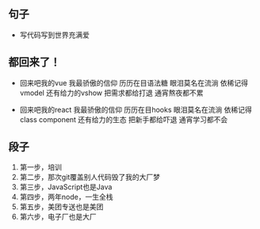 ## 句子

- 写代码写到世界充满爱

## 都回来了！

- 回来吧我的vue
我最骄傲的信仰
历历在目语法糖
眼泪莫名在流淌
依稀记得vmodel
还有给力的vshow
把需求都给打退
通宵熬夜都不累


- 回来吧我的react
我最骄傲的信仰
历历在目hooks
眼泪莫名在流淌
依稀记得class component
还有给力的生态
把新手都给吓退
通宵学习都不会


## 段子

1. 第一步，培训
1. 第二步，那次git覆盖别人代码毁了我的大厂梦
1. 第三步，JavaScript也是Java
1. 第四步，两年node，一生全栈
1. 第五步，美团专送也是美团
1. 第六步，电子厂也是大厂
